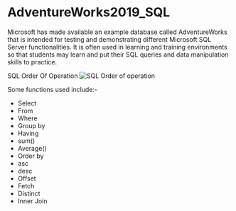 # AdventureWorks2019_SQL
Microsoft has made available an example database called AdventureWorks that is intended for testing and demonstrating different Microsoft SQL Server functionalities. It is often used in learning and training environments so that students may learn and put their SQL queries and data manipulation skills to practice.

SQL Order Of Operation
![SQL Order of operation](https://github.com/CoyoteStark25/AdventureWorks2019_SQL/assets/77941966/22c3d0fc-dccc-4749-8567-c6e3c9015c48)


Some functions used include:-
- Select
- From
- Where 
- Group by
- Having
- sum()
- Average()
- Order by 
- asc
- desc
- Offset 
- Fetch
- Distinct
- Inner Join

